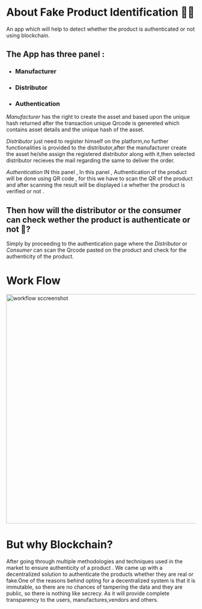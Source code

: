 # About Fake Product Identification 🕵️‍♀️
An app which will help to detect whether the product is authenticated or not using blockchain.

## The App has three panel :
* ### Manufacturer
* ### Distributor
* ### Authentication 

*Manufacturer* has the right to create the asset and based upon the unique hash returned after the transaction unique Qrcode is genereted which contains
asset details and the unique hash of the asset.

*Distributor* just need to register himself on the platform,no further functionalities is provided to the distributor,after the manufacturer create the asset he/she assign the registered distributor along with it,then selected distributor recieves the mail regarding the same to deliver the order.

*Authentication* IN this panel , In this panel , Authentication of the product will be done using QR code , for this we have to scan the QR of the product and after scanning the result will be displayed i.e whether the product is verified or not .

## Then how will the distributor or the consumer can check wether the product is authenticate or not 🤔?
Simply by proceeding to the authentication page where the *Distributor* or *Consumer* can scan the Qrcode pasted on the product and check for the authenticity of the product.

# Work Flow
<img width="609" alt="workflow sccreenshot" src="https://user-images.githubusercontent.com/61861303/166159672-4c886b90-85de-48a3-a765-71e430c0497e.png">


# But why Blockchain?
After going through multiple methodologies and techniques used in the market to ensure authenticity of a product . We came up with a decentralized solution to authenticate the products whether they are real or fake.One of the reasons behind opting for a decentralized system is that it is immutable, so there are no chances of tampering the data and they are public, so there is nothing like secrecy. As it will provide complete transparency to the users, manufactures,vendors and others.




